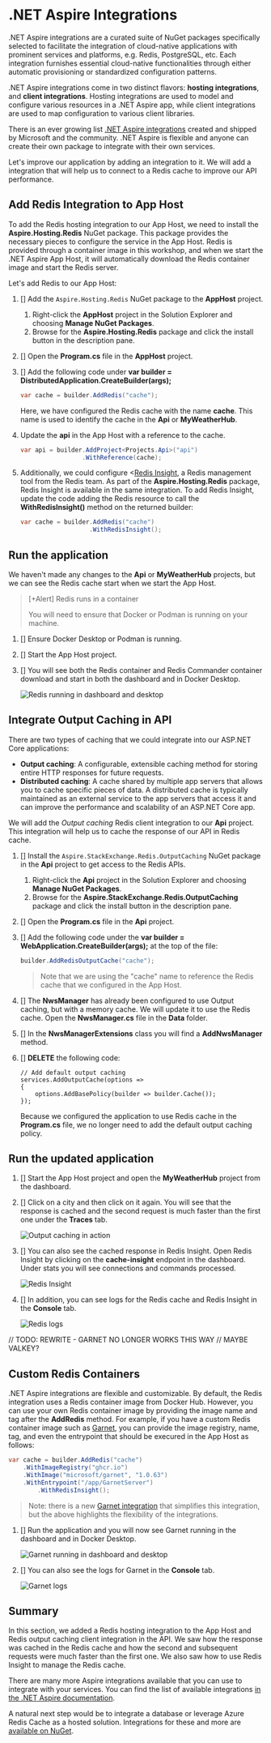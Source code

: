 # .NET Aspire Integrations

.NET Aspire integrations are a curated suite of NuGet packages specifically selected to facilitate the integration of cloud-native applications with prominent services and platforms, e.g. Redis, PostgreSQL, etc. Each integration furnishes essential cloud-native functionalities through either automatic provisioning or standardized configuration patterns.

.NET Aspire integrations come in two distinct flavors: **hosting integrations**, and **client integrations**. Hosting integrations are used to model and configure various resources in a .NET Aspire app, while client integrations are used to map configuration to various client libraries.

There is an ever growing list [.NET Aspire integrations](https://learn.microsoft.com/dotnet/aspire/fundamentals/integrations-overview?tabs=dotnet-cli#available-integrations) created and shipped by Microsoft and the community. .NET Aspire is flexible and anyone can create their own package to integrate with their own services.

Let's improve our application by adding an integration to it. We will add a integration that will help us to connect to a Redis cache to improve our API performance.

## Add Redis Integration to App Host

To add the Redis hosting integration to our App Host, we need to install the **Aspire.Hosting.Redis** NuGet package. This package provides the necessary pieces to configure the service in the App Host. Redis is provided through a container image in this workshop, and when we start the .NET Aspire App Host, it will automatically download the Redis container image and start the Redis server.

Let's add Redis to our App Host:

1. [] Add the `Aspire.Hosting.Redis` NuGet package to the **AppHost** project.
   1. Right-click the **AppHost** project in the Solution Explorer and choosing **Manage NuGet Packages**.  
   2. Browse for the **Aspire.Hosting.Redis** package and click the install button in the description pane.
2. [] Open the **Program.cs** file in the **AppHost** project.
3. [] Add the following code under **var builder = DistributedApplication.CreateBuilder(args);**

    ```csharp
    var cache = builder.AddRedis("cache");
    ```

    Here, we have configured the Redis cache with the name **cache**. This name is used to identify the cache in the **Api** or **MyWeatherHub**.
4. Update the **api** in the App Host with a reference to the cache.

    ```csharp
    var api = builder.AddProject<Projects.Api>("api")
                     .WithReference(cache);
    ```

5. Additionally, we could configure <[Redis Insight](https://github.com/RedisInsight/RedisInsight), a Redis management tool from the Redis team. As part of the **Aspire.Hosting.Redis** package,  Redis Insight is available in the same integration. To add Redis Insight, update the code adding the Redis resource to call the **WithRedisInsight()** method on the returned builder:

    ```csharp
    var cache = builder.AddRedis("cache")
                       .WithRedisInsight();
    ```

## Run the application

We haven't made any changes to the **Api** or **MyWeatherHub** projects, but we can see the Redis cache start when we start the App Host.

> [+Alert] Redis runs in a container
>
> You will need to ensure that Docker or Podman is running on your machine.

1. [] Ensure Docker Desktop or Podman is running.
1. [] Start the App Host project.
1. [] You will see both the Redis container and Redis Commander container download and start in both the dashboard and in Docker Desktop.

    ![Redis running in dashboard and desktop](./images/redis-started.png)

## Integrate Output Caching in API

There are two types of caching that we could integrate into our ASP.NET Core applications:

- **Output caching**: A configurable, extensible caching method for storing entire HTTP responses for future requests.
- **Distributed caching**: A cache shared by multiple app servers that allows you to cache specific pieces of data. A distributed cache is typically maintained as an external service to the app servers that access it and can improve the performance and scalability of an ASP.NET Core app.

We will add the _Output caching_ Redis client integration to our **Api** project. This integration will help us to cache the response of our API in Redis cache.

1. [] Install the `Aspire.StackExchange.Redis.OutputCaching` NuGet package in the **Api** project to get access to the Redis APIs.
   1. Right-click the **Api** project in the Solution Explorer and choosing **Manage NuGet Packages**.  
   2. Browse for the **Aspire.StackExchange.Redis.OutputCaching** package and click the install button in the description pane.
2. [] Open the **Program.cs** file in the **Api** project.
3. [] Add the following code under the **var builder = WebApplication.CreateBuilder(args);** at the top of the file:

    ```csharp
    builder.AddRedisOutputCache("cache");
    ```

    > Note that we are using the "cache" name to reference the Redis cache that we configured in the App Host.
4. [] The **NwsManager** has already been configured to use Output caching, but with a memory cache. We will update it to use the Redis cache. Open the **NwsManager.cs** file in the **Data** folder.
5. [] In the **NwsManagerExtensions** class you will find a **AddNwsManager** method.
6. [] **DELETE** the following code:

    ```csharp-nocopy
    // Add default output caching
    services.AddOutputCache(options =>
    {
        options.AddBasePolicy(builder => builder.Cache());
    });
    ```

    Because we configured the application to use Redis cache in the **Program.cs** file, we no longer need to add the default output caching policy.

## Run the updated application

1. [] Start the App Host project and open the **MyWeatherHub** project from the dashboard.
1. [] Click on a city and then click on it again. You will see that the response is cached and the second request is much faster than the first one under the **Traces** tab.

    ![Output caching in action](./images/output-caching.png)

1. [] You can also see the cached response in Redis Insight. Open Redis Insight by clicking on the **cache-insight** endpoint in the dashboard. Under stats you will see connections and commands processed.

    ![Redis Insight](./images/redis-insight.png)

1. [] In addition, you can see logs for the Redis cache and Redis Insight in the **Console** tab.

    ![Redis logs](./images/redis-logs.png)


// TODO: REWRITE - GARNET NO LONGER WORKS THIS WAY
// MAYBE VALKEY?

## Custom Redis Containers

.NET Aspire integrations are flexible and customizable. By default, the Redis integration uses a Redis container image from Docker Hub. However, you can use your own Redis container image by providing the image name and tag after the **AddRedis** method. For example, if you have a custom Redis container image such as [Garnet](https://github.com/microsoft/garnet), you can provide the image registry, name, tag, and even the entrypoint that should be execured in the App Host as follows:

```csharp
var cache = builder.AddRedis("cache")
    .WithImageRegistry("ghcr.io")
    .WithImage("microsoft/garnet", "1.0.63")
    .WithEntrypoint("/app/GarnetServer")
		.WithRedisInsight();
```

> Note: there is a new [Garnet integration](https://learn.microsoft.com/dotnet/aspire/caching/stackexchange-redis-integration?pivots=garnet&tabs=dotnet-cli) that simplifies this integration, but the above highlights the flexibility of the integrations.

1. [] Run the application and you will now see Garnet running in the dashboard and in Docker Desktop.

    ![Garnet running in dashboard and desktop](./images/garnet-started.png)

2. [] You can also see the logs for Garnet in the **Console** tab.

    ![Garnet logs](./images/garnet-logs.png)

## Summary

In this section, we added a Redis hosting integration to the App Host and Redis output caching client integration in the API. We saw how the response was cached in the Redis cache and how the second and subsequent requests were much faster than the first one. We also saw how to use Redis Insight to manage the Redis cache.

There are many more Aspire integrations available that you can use to integrate with your services. You can find the list of available integrations [in the .NET Aspire documentation](https://learn.microsoft.com/dotnet/aspire/fundamentals/integrations-overview?tabs=dotnet-cli#available-integrations).

A natural next step would be to integrate a database or leverage Azure Redis Cache as a hosted solution. Integrations for these and more are [available on NuGet](https://www.nuget.org/packages?q=owner%3Aaspire+tags%3Aintegration).